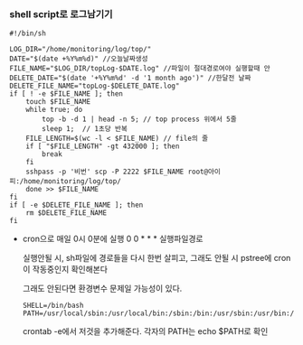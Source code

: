 ### shell script로 로그남기기

```shell
#!/bin/sh
  
LOG_DIR="/home/monitoring/log/top/"
DATE="$(date +%Y%m%d)" //오늘날짜생성
FILE_NAME="$LOG_DIR/topLog-$DATE.log" //파일이 절대경로여야 실행할때 안
DELETE_DATE="$(date '+%Y%m%d' -d '1 month ago')" //한달전 날짜
DELETE_FILE_NAME="topLog-$DELETE_DATE.log"
if [ ! -e $FILE_NAME ]; then
    touch $FILE_NAME
    while true; do
        top -b -d 1 | head -n 5; // top process 위에서 5줄
        sleep 1;  // 1초당 반복
    FILE_LENGTH=$(wc -l < $FILE_NAME) // file의 줄 
    if [ "$FILE_LENGTH" -gt 432000 ]; then
        break
    fi
    sshpass -p '비번' scp -P 2222 $FILE_NAME root@아이피:/home/monitoring/log/top/ 
    done >> $FILE_NAME
fi
if [ -e $DELETE_FILE_NAME ]; then
    rm $DELETE_FILE_NAME
fi
```
- cron으로 매일 0시 0분에 실행
  0 0 * * * 실행파일경로
  
  실행안될 시, sh파일에 경로들을 다시 한번 살피고, 그래도 안될 시 pstree에 cron이 작동중인지 확인해본다
  
  그래도 안된다면 환경변수 문제일 가능성이 있다.
  ```
  SHELL=/bin/bash
  PATH=/usr/local/sbin:/usr/local/bin:/sbin:/bin:/usr/sbin:/usr/bin:/root/bin
  ```
  crontab -e에서 저것을 추가해준다. 각자의 PATH는 echo $PATH로 확인
